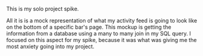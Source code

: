 This is my solo project spike.

All it is is a mock representation of what my activity feed is going to look like on the 
bottom of a specific bar's page. This mockup is getting the information from a database using a many to 
many join in my SQL query. I focused on this aspect for my spike, because it was what was giving me the most anxiety going into my project.
